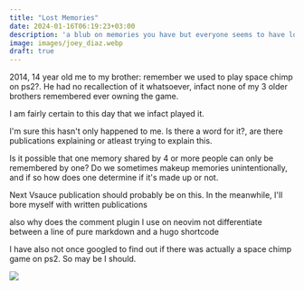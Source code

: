 ```yaml
---
title: "Lost Memories"
date: 2024-01-16T06:19:23+03:00
description: 'a blub on memories you have but everyone seems to have lost'
image: images/joey_diaz.webp
draft: true
---
```


2014, 14 year old me to my brother: remember we used to play space chimp on ps2?.
He had no recallection of it whatsoever, infact none of my 3 older
brothers remembered ever owning the game.

I am fairly certain to this day that we infact played it.

I'm sure this hasn't only happened to me. Is there a word for it?, are there 
publications explaining or atleast trying to explain this.

Is it possible that one memory shared by 4 or more people can only be remembered
by one? Do we sometimes makeup memories unintentionally, and if so how does one
determine if it's made up or not.

Next Vsauce publication should probably be on this. In the meanwhile, I'll bore
myself with written publications

also why does the comment plugin I use on neovim not differentiate between a line
of pure markdown and a hugo shortcode

I have also not once googled to find out if there was actually a space chimp game
on ps2. So may be I should.


<a href="https://www.buymeacoffee.com/lapjo"><img src="https://img.buymeacoffee.com/button-api/?text=Buy me a beer&emoji=🍺&slug=lapjo&button_colour=FFDD00&font_colour=000000&font_family=Cookie&outline_colour=000000&coffee_colour=ffffff" /> </a> <br>

<script defer src="https://cdn.commento.io/js/commento.js"></script>
<div id="commento"></div>
